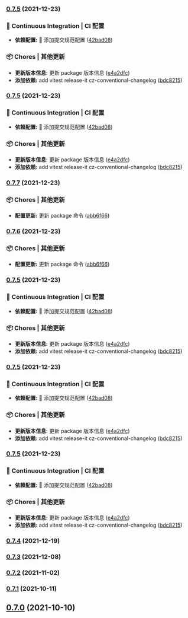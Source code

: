 ### [0.7.5](https://github.com/virzs/Search-Next/compare/v0.7.4...v0.7.5) (2021-12-23)


### 🔧 Continuous Integration | CI 配置

* **依赖配置:** :wrench: 添加提交规范配置 ([42bad08](https://github.com/lpreterite/datagent/commit/42bad08ff3d82c7f959624ecfe923fce63e5d809))


### 📦 Chores | 其他更新

* **更新版本信息:** 更新 package 版本信息 ([e4a2dfc](https://github.com/lpreterite/datagent/commit/e4a2dfc0216e95a53b77e25e25ca18bd6ed72ab6))
* **添加依赖:** add vitest release-it cz-conventional-changelog ([bdc8215](https://github.com/lpreterite/datagent/commit/bdc8215cdd3c0d0afd14e45c65ce8352c32efe8b))

### [0.7.5](https://github.com/virzs/Search-Next/compare/v0.7.4...v0.7.5) (2021-12-23)


### 🔧 Continuous Integration | CI 配置

* **依赖配置:** :wrench: 添加提交规范配置 ([42bad08](https://github.com/lpreterite/datagent/commit/42bad08ff3d82c7f959624ecfe923fce63e5d809))


### 📦 Chores | 其他更新

* **更新版本信息:** 更新 package 版本信息 ([e4a2dfc](https://github.com/lpreterite/datagent/commit/e4a2dfc0216e95a53b77e25e25ca18bd6ed72ab6))
* **添加依赖:** add vitest release-it cz-conventional-changelog ([bdc8215](https://github.com/lpreterite/datagent/commit/bdc8215cdd3c0d0afd14e45c65ce8352c32efe8b))

### [0.7.7](https://github.com/virzs/Search-Next/compare/v0.7.5...v0.7.7) (2021-12-23)


### 📦 Chores | 其他更新

* **配置更新:** 更新 package 命令 ([abb6f66](https://github.com/lpreterite/datagent/commit/abb6f664486012e6bb0708209cffd53be55671f3))

### [0.7.6](https://github.com/virzs/Search-Next/compare/v0.7.5...v0.7.6) (2021-12-23)


### 📦 Chores | 其他更新

* **配置更新:** 更新 package 命令 ([abb6f66](https://github.com/lpreterite/datagent/commit/abb6f664486012e6bb0708209cffd53be55671f3))

### [0.7.5](https://github.com/virzs/Search-Next/compare/v0.7.4...v0.7.5) (2021-12-23)


### 🔧 Continuous Integration | CI 配置

* **依赖配置:** :wrench: 添加提交规范配置 ([42bad08](https://github.com/lpreterite/datagent/commit/42bad08ff3d82c7f959624ecfe923fce63e5d809))


### 📦 Chores | 其他更新

* **更新版本信息:** 更新 package 版本信息 ([e4a2dfc](https://github.com/lpreterite/datagent/commit/e4a2dfc0216e95a53b77e25e25ca18bd6ed72ab6))
* **添加依赖:** add vitest release-it cz-conventional-changelog ([bdc8215](https://github.com/lpreterite/datagent/commit/bdc8215cdd3c0d0afd14e45c65ce8352c32efe8b))

### [0.7.5](https://github.com/virzs/Search-Next/compare/v0.7.4...v0.7.5) (2021-12-23)


### 🔧 Continuous Integration | CI 配置

* **依赖配置:** :wrench: 添加提交规范配置 ([42bad08](https://github.com/lpreterite/datagent/commit/42bad08ff3d82c7f959624ecfe923fce63e5d809))


### 📦 Chores | 其他更新

* **更新版本信息:** 更新 package 版本信息 ([e4a2dfc](https://github.com/lpreterite/datagent/commit/e4a2dfc0216e95a53b77e25e25ca18bd6ed72ab6))
* **添加依赖:** add vitest release-it cz-conventional-changelog ([bdc8215](https://github.com/lpreterite/datagent/commit/bdc8215cdd3c0d0afd14e45c65ce8352c32efe8b))

### [0.7.5](https://github.com/virzs/Search-Next/compare/v0.7.4...v0.7.5) (2021-12-23)


### 🔧 Continuous Integration | CI 配置

* **依赖配置:** :wrench: 添加提交规范配置 ([42bad08](https://github.com/lpreterite/datagent/commit/42bad08ff3d82c7f959624ecfe923fce63e5d809))


### 📦 Chores | 其他更新

* **更新版本信息:** 更新 package 版本信息 ([e4a2dfc](https://github.com/lpreterite/datagent/commit/e4a2dfc0216e95a53b77e25e25ca18bd6ed72ab6))
* **添加依赖:** add vitest release-it cz-conventional-changelog ([bdc8215](https://github.com/lpreterite/datagent/commit/bdc8215cdd3c0d0afd14e45c65ce8352c32efe8b))

### [0.7.4](https://github.com/virzs/Search-Next/compare/v0.7.4...v0.7.5) (2021-12-19)

### [0.7.3](https://github.com/virzs/Search-Next/compare/v0.7.4...v0.7.5) (2021-12-08)

### [0.7.2](https://github.com/virzs/Search-Next/compare/v0.7.4...v0.7.5) (2021-11-02)

### [0.7.1](https://github.com/virzs/Search-Next/compare/v0.7.4...v0.7.5) (2021-10-11)

## [0.7.0](https://github.com/virzs/Search-Next/compare/v0.7.4...v0.7.5) (2021-10-10)

